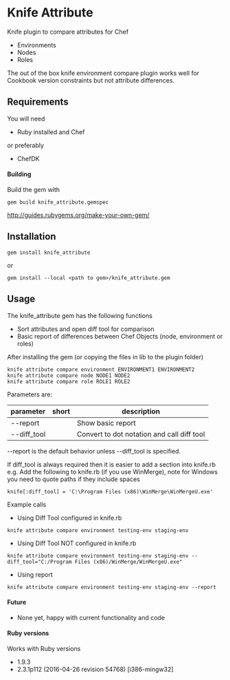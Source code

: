 Knife Attribute
===============

Knife plugin to compare attributes for Chef
* Environments
* Nodes
* Roles

The out of the box knife environment compare plugin works well for Cookbook version constraints but not attribute differences.

## Requirements

You will need 
* Ruby installed and Chef 

or preferably 

* ChefDK

#### Building

Build the gem with 
````
gem build knife_attribute.gemspec
````
http://guides.rubygems.org/make-your-own-gem/

## Installation

````
gem install knife_attribute
````

or 

````
gem install --local <path to gem>/knife_attribute.gem
````

## Usage

The knife_attribute gem has the following functions
* Sort attributes and open diff tool for comparison
* Basic report of differences between Chef Objects (node, environment or roles)

After installing the gem (or copying the files in lib to the plugin folder)
````
knife attribute compare environment ENVIRONMENT1 ENVIRONMENT2
knife attribute compare node NODE1 NODE2
knife attribute compare role ROLE1 ROLE2
````

Parameters are:

| parameter        | short | description                                                  |
|------------------|-------|--------------------------------------------------------------|
| --report         |       | Show basic report                                            |
| --diff_tool      |       | Convert to dot notation and call diff tool                   |

--report is the default behavior unless --diff_tool is specified.

If diff_tool is always required then it is easier to add a section into knife.rb
e.g. Add the following to knife.rb (if you use WinMerge), note for Windows you need to quote paths if they include spaces
````
knife[:diff_tool] = 'C:\Program Files (x86)\WinMerge\WinMergeU.exe'
````

Example calls
- Using Diff Tool configured in knife.rb
````
knife attribute compare environment testing-env staging-env
````

- Using Diff Tool NOT configured in knife.rb
````
knife attribute compare environment testing-env staging-env --diff_tool="C:/Program Files (x86)/WinMerge/WinMergeU.exe"
````

- Using report
````
knife attribute compare environment testing-env staging-env --report
````

#### Future
- None yet, happy with current functionality and code

#### Ruby versions

Works with Ruby versions
* 1.9.3 
* 2.3.1p112 (2016-04-26 revision 54768) [i386-mingw32]

